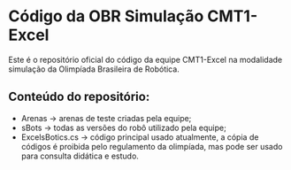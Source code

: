 # Código da OBR Simulação CMT1-Excel
Este é o repositório oficial do código da equipe CMT1-Excel na modalidade simulação da Olimpíada Brasileira de Robótica.
## Conteúdo do repositório:
- Arenas -> arenas de teste criadas pela equipe;
- sBots -> todas as versões do robô utilizado pela equipe;
- ExcelsBotics.cs -> código principal usado atualmente, a cópia de códigos é proibida pelo regulamento da olimpíada, mas pode ser usado para consulta didática e estudo.